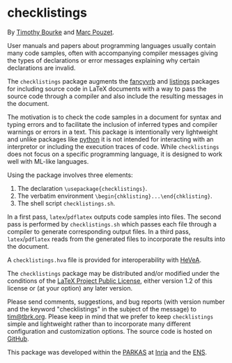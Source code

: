 checklistings
=============

By [Timothy Bourke](http://www.tbrk.org)
and [Marc Pouzet](http://www.di.ens.fr/~pouzet).

User manuals and papers about programming languages usually contain many 
code samples, often with accompanying compiler messages giving the types 
of declarations or error messages explaining why certain declarations are 
invalid.

The `checklistings` package augments the
[fancyvrb](http://www.ctan.org/pkg/fancyvrb) and
[listings](http://www.ctan.org/pkg/listings) packages for including source
code in LaTeX documents with a way to pass the source code through a
compiler and also include the resulting messages in the document.

The motivation is to check the code samples in a document for syntax and
typing errors and to facilitate the inclusion of inferred types and compiler
warnings or errors in a text. This package is intentionally very lightweight
and unlike packages like [python](http://www.ctan.org/pkg/python) it is not
intended for interacting with an interpretor or including the execution
traces of code. While `checklistings` does not focus on a specific
programming language, it is designed to work well with ML-like languages.

Using the package involves three elements:

1. The declaration `\usepackage{checklistings}`.
2. The verbatim environment `\begin{chklisting}...\end{chklisting}`.
3. The shell script `checklistings.sh`.

In a first pass, `latex`/`pdflatex` outputs code samples into files.
The second pass is performed by `checklistings.sh` which passes each file
through a compiler to generate corresponding output files.
In a third pass, `latex`/`pdflatex` reads from the generated files to
incorporate the results into the document.

A `checklistings.hva` file is provided for interoperability with
[HeVeA](http://hevea.inria.fr).

The `checklistings` package may be distributed and/or modified under the
conditions of the
[LaTeX Project Public License](http://www.latex-project.org/lppl.txt),
either version 1.2 of this license or (at your option) any later version.

Please send comments, suggestions, and bug reports (with version number and
the keyword "checklistings" in the subject of the message) to
<tim@tbrk.org>. Please keep in mind that we prefer to keep `checklistings`
simple and lightweight rather than to incorporate many different
configuration and customization options. The source code is hosted on 
[GitHub](https://github.com/tbrk/checklistings).

This package was developed within the
[PARKAS](http://www.di.ens.fr/ParkasTeam.html) at
[Inria](http://www.inria.fr) and the [ENS](http://www.di.ens.fr).

